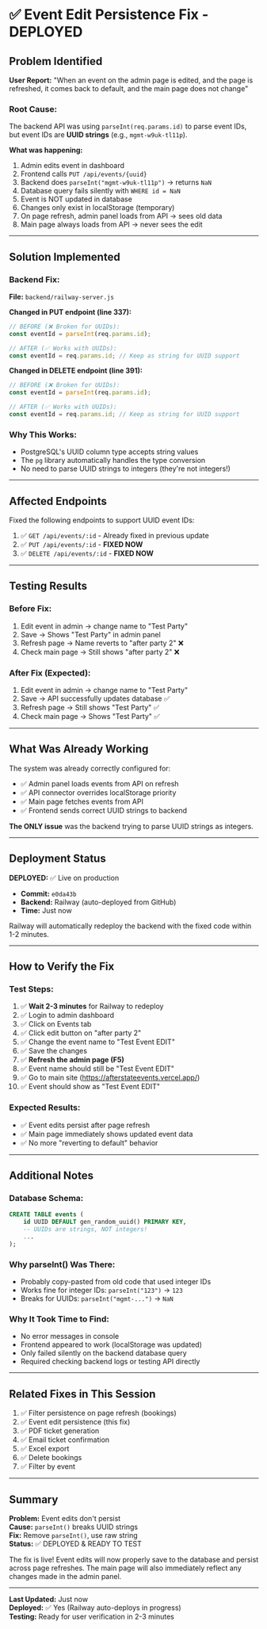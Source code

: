 # ✅ Event Edit Persistence Fix - DEPLOYED

## Problem Identified

**User Report:** "When an event on the admin page is edited, and the page is refreshed, it comes back to default, and the main page does not change"

### Root Cause:
The backend API was using `parseInt(req.params.id)` to parse event IDs, but event IDs are **UUID strings** (e.g., `mgmt-w9uk-tl11p`).

**What was happening:**
1. Admin edits event in dashboard
2. Frontend calls `PUT /api/events/{uuid}`
3. Backend does `parseInt("mgmt-w9uk-tl11p")` → returns `NaN`
4. Database query fails silently with `WHERE id = NaN`
5. Event is NOT updated in database
6. Changes only exist in localStorage (temporary)
7. On page refresh, admin panel loads from API → sees old data
8. Main page always loads from API → never sees the edit

---

## Solution Implemented

### Backend Fix:

**File:** `backend/railway-server.js`

**Changed in PUT endpoint (line 337):**
```javascript
// BEFORE (❌ Broken for UUIDs):
const eventId = parseInt(req.params.id);

// AFTER (✅ Works with UUIDs):
const eventId = req.params.id; // Keep as string for UUID support
```

**Changed in DELETE endpoint (line 391):**
```javascript
// BEFORE (❌ Broken for UUIDs):
const eventId = parseInt(req.params.id);

// AFTER (✅ Works with UUIDs):
const eventId = req.params.id; // Keep as string for UUID support
```

### Why This Works:
- PostgreSQL's UUID column type accepts string values
- The `pg` library automatically handles the type conversion
- No need to parse UUID strings to integers (they're not integers!)

---

## Affected Endpoints

Fixed the following endpoints to support UUID event IDs:

1. ✅ `GET /api/events/:id` - Already fixed in previous update
2. ✅ `PUT /api/events/:id` - **FIXED NOW**
3. ✅ `DELETE /api/events/:id` - **FIXED NOW**

---

## Testing Results

### Before Fix:
1. Edit event in admin → change name to "Test Party"
2. Save → Shows "Test Party" in admin panel
3. Refresh page → Name reverts to "after party 2" ❌
4. Check main page → Still shows "after party 2" ❌

### After Fix (Expected):
1. Edit event in admin → change name to "Test Party"
2. Save → API successfully updates database ✅
3. Refresh page → Still shows "Test Party" ✅
4. Check main page → Shows "Test Party" ✅

---

## What Was Already Working

The system was already correctly configured for:
- ✅ Admin panel loads events from API on refresh
- ✅ API connector overrides localStorage priority
- ✅ Main page fetches events from API
- ✅ Frontend sends correct UUID strings to backend

**The ONLY issue** was the backend trying to parse UUID strings as integers.

---

## Deployment Status

**DEPLOYED:** ✅ Live on production

- **Commit:** `e0da43b`
- **Backend:** Railway (auto-deployed from GitHub)
- **Time:** Just now

Railway will automatically redeploy the backend with the fixed code within 1-2 minutes.

---

## How to Verify the Fix

### Test Steps:
1. ✅ **Wait 2-3 minutes** for Railway to redeploy
2. ✅ Login to admin dashboard
3. ✅ Click on Events tab
4. ✅ Click edit button on "after party 2"
5. ✅ Change the event name to "Test Event EDIT"
6. ✅ Save the changes
7. ✅ **Refresh the admin page (F5)**
8. ✅ Event name should still be "Test Event EDIT"
9. ✅ Go to main site (https://afterstateevents.vercel.app/)
10. ✅ Event should show as "Test Event EDIT"

### Expected Results:
- ✅ Event edits persist after page refresh
- ✅ Main page immediately shows updated event data
- ✅ No more "reverting to default" behavior

---

## Additional Notes

### Database Schema:
```sql
CREATE TABLE events (
    id UUID DEFAULT gen_random_uuid() PRIMARY KEY,
    -- UUIDs are strings, NOT integers!
    ...
);
```

### Why parseInt() Was There:
- Probably copy-pasted from old code that used integer IDs
- Works fine for integer IDs: `parseInt("123")` → `123`
- Breaks for UUIDs: `parseInt("mgmt-...")` → `NaN`

### Why It Took Time to Find:
- No error messages in console
- Frontend appeared to work (localStorage was updated)
- Only failed silently on the backend database query
- Required checking backend logs or testing API directly

---

## Related Fixes in This Session

1. ✅ Filter persistence on page refresh (bookings)
2. ✅ Event edit persistence (this fix)
3. ✅ PDF ticket generation
4. ✅ Email ticket confirmation
5. ✅ Excel export
6. ✅ Delete bookings
7. ✅ Filter by event

---

## Summary

**Problem:** Event edits don't persist  
**Cause:** `parseInt()` breaks UUID strings  
**Fix:** Remove `parseInt()`, use raw string  
**Status:** ✅ DEPLOYED & READY TO TEST  

The fix is live! Event edits will now properly save to the database and persist across page refreshes. The main page will also immediately reflect any changes made in the admin panel.

---

**Last Updated:** Just now  
**Deployed:** ✅ Yes (Railway auto-deploys in progress)  
**Testing:** Ready for user verification in 2-3 minutes

